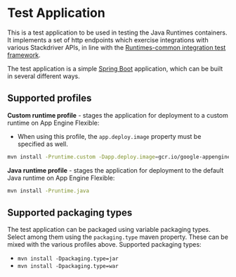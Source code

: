 # Test Application

This is a test application to be used in testing the Java Runtimes containers. It implements a set
of http endpoints which exercise integrations with various Stackdriver APIs, in line with the 
[Runtimes-common integration test framework](https://github.com/GoogleCloudPlatform/runtimes-common/tree/master/integration_tests#tests).

The test application is a simple [Spring Boot](https://projects.spring.io/spring-boot/) application,
which can be built in several different ways.

## Supported profiles
**Custom runtime profile** - stages the application for deployment to a custom runtime on App Engine Flexible:
  - When using this profile, the `app.deploy.image` property must be specified as well.
```bash
mvn install -Pruntime.custom -Dapp.deploy.image=gcr.io/google-appengine/openjdk
```
**Java runtime profile** - stages the application for deployment to the default Java runtime on App Engine Flexible:
```bash
mvn install -Pruntime.java
```

## Supported packaging types
The test application can be packaged using variable packaging types. Select among them using the
`packaging.type` maven property. These can be mixed with the various profiles above. Supported packaging types:
- `mvn install -Dpackaging.type=jar`
- `mvn install -Dpackaging.type=war`


